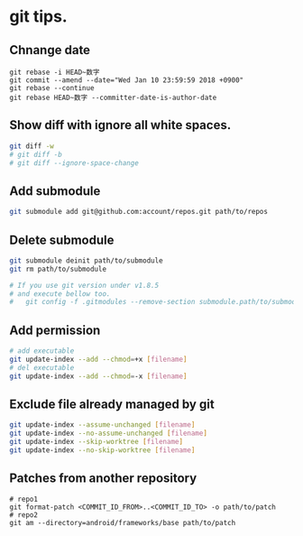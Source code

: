 # git tips.

## Chnange date
```
git rebase -i HEAD~数字
git commit --amend --date="Wed Jan 10 23:59:59 2018 +0900"
git rebase --continue
git rebase HEAD~数字 --committer-date-is-author-date
```

## Show diff with ignore all white spaces.

```sh
git diff -w
# git diff -b
# git diff --ignore-space-change
```

## Add submodule

```sh
git submodule add git@github.com:account/repos.git path/to/repos
```

## Delete submodule

```sh
git submodule deinit path/to/submodule
git rm path/to/submodule

# If you use git version under v1.8.5
# and execute bellow too.
#   git config -f .gitmodules --remove-section submodule.path/to/submodule
```

## Add permission

```sh
# add executable
git update-index --add --chmod=+x [filename]
# del executable
git update-index --add --chmod=-x [filename]
```

## Exclude file already managed by git

```sh
git update-index --assume-unchanged [filename]
git update-index --no-assume-unchanged [filename]
git update-index --skip-worktree [filename]
git update-index --no-skip-worktree [filename]

```

## Patches from another repository

```
# repo1
git format-patch <COMMIT_ID_FROM>..<COMMIT_ID_TO> -o path/to/patch
# repo2
git am --directory=android/frameworks/base path/to/patch
```
